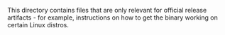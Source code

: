 This directory contains files that are only relevant for official release artifacts - for example, instructions on how to get the binary working on certain Linux distros.
